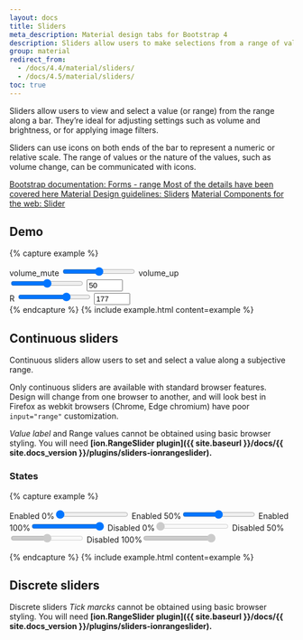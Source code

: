 ```yaml
---
layout: docs
title: Sliders
meta_description: Material design tabs for Bootstrap 4
description: Sliders allow users to make selections from a range of values.
group: material
redirect_from:
  - /docs/4.4/material/sliders/
  - /docs/4.5/material/sliders/
toc: true
---
```


Sliders allow users to view and select a value (or range) from the range along a bar. They’re ideal for adjusting settings such as volume and brightness, or for applying image filters.

Sliders can use icons on both ends of the bar to represent a numeric or relative scale. The range of values or the nature of the values, such as volume change, can be communicated with icons.

<div class="list-group mt-lg-5">
    <a href="{{ site.baseurl }}/docs/{{ site.docs_version }}/components/forms/#range" target="_blank" class="list-group-item list-group-item-action d-flex list-group-item-two-line font-weight-bold">
      <span class="list-group-item-icon lgi-icon-bs"></span>
      <span class="list-group-item-text">
        <span>Bootstrap documentation: Forms - range</span>
        <span>Most of the details have been covered here</span>
      </span>
    </a>
    <a href="https://material.io/components/sliders" rel="external nofollow noopener" target="_blank" class="list-group-item list-group-item-action d-flex font-weight-bold">
      <span class="list-group-item-icon lgi-icon-md"></span>
      Material Design guidelines: Sliders</a>
    <a href="https://material-components.github.io/material-components-web-catalog/#/component/slider" rel="external nofollow noopener" target="_blank" class="list-group-item list-group-item-action d-flex font-weight-bold">
      <span class="list-group-item-icon lgi-icon-mdc"></span>
      Material Components for the web: Slider</a>
</div>

## Demo

{% capture example %}

<div class="d-flex justify-content-center align-items-center">
  <span class="material-icons text-black-secondary mr-3">volume_mute</span>
  <input type="range" class="custom-range" id="customRange1">
    <span class="material-icons text-black-secondary ml-3">volume_up</span>
</div>
<div class="d-flex justify-content-center align-items-center">
  <input type="range" class="custom-range" id="customRange2" value="50" min="0" max="100" oninput="customRange2Counter.value = this.value">
  <input type="number" class="form-alternative ml-3" id="customRange2Counter" value="50" min="0" max="100" oninput="customRange2.value = this.value">
</div>
<div class="d-flex justify-content-center align-items-center">
  <span class="typography-headline-6 text-black-secondary mr-3">R</span>
  <input type="range" class="custom-range" id="customRange2222" value="177" min="0" max="255" oninput="redValue.value = this.value">
  <input type="number" class="form-alternative ml-3" id="redValue" value="177" min="0" max="255" oninput="customRange2222.value = this.value">
</div>
{% endcapture %}
{% include example.html content=example %}

## Continuous sliders

Continuous sliders allow users to set and select a value along a subjective range.

Only continuous sliders are available with standard browser features. Design will change from one browser to another, and will look best in Firefox as webkit browsers (Chrome, Edge chromium) have poor `input="range"` customization.

*Value label* and Range values cannot be obtained using basic browser styling. You will need **[ion.RangeSlider plugin]({{ site.baseurl }}/docs/{{ site.docs_version }}/plugins/sliders-ionrangeslider).**

### States

{% capture example %}

<label>Enabled 0%<input type="range" class="custom-range" id="range-state1" value="0"></label>
<label>Enabled 50%<input type="range" class="custom-range" id="range-state2" value="50" max="100"></label>
<label>Enabled 100%<input type="range" class="custom-range" id="range-state3" value="100" max="100"></label>
<label>Disabled 0%<input type="range" class="custom-range" id="range-state11" value="0" disabled></label>
<label>Disabled 50%<input type="range" class="custom-range" id="range-state22" value="50" max="100" disabled></label>
<label>Disabled 100%<input type="range" class="custom-range" id="range-state33" value="100" max="100" disabled></label>

{% endcapture %}
{% include example.html content=example %}

## Discrete sliders

Discrete sliders *Tick marcks* cannot be obtained using basic browser styling. You will need **[ion.RangeSlider plugin]({{ site.baseurl }}/docs/{{ site.docs_version }}/plugins/sliders-ionrangeslider).**
